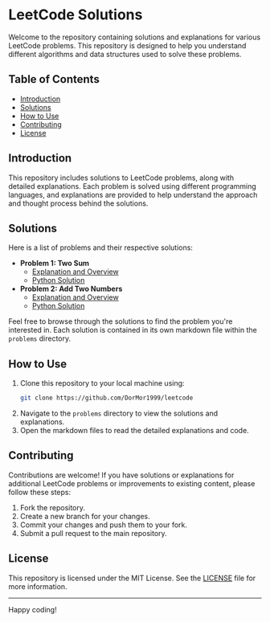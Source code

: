# LeetCode Solutions

Welcome to the repository containing solutions and explanations for various LeetCode problems. This repository is designed to help you understand different algorithms and data structures used to solve these problems.

## Table of Contents

- [Introduction](#introduction)
- [Solutions](#solutions)
- [How to Use](#how-to-use)
- [Contributing](#contributing)
- [License](#license)

## Introduction

This repository includes solutions to LeetCode problems, along with detailed explanations. Each problem is solved using different programming languages, and explanations are provided to help understand the approach and thought process behind the solutions.

## Solutions

Here is a list of problems and their respective solutions:

- **Problem 1: Two Sum**
  - [Explanation and Overview](problems/1.%20Two%20Sum/README.md)
  - [Python Solution](problems/1.%20Two%20Sum/two_sum_solution_hash_map.py)
- **Problem 2: Add Two Numbers**
  - [Explanation and Overview](problems/2.%20Add%20Two%20Numbers/README.md)
  - [Python Solution](problems/2.%20Add%20Two%20Numbers/my_solution.py)

Feel free to browse through the solutions to find the problem you're interested in. Each solution is contained in its own markdown file within the `problems` directory.

## How to Use

1. Clone this repository to your local machine using:
    ```bash
    git clone https://github.com/DorMor1999/leetcode
    ```
2. Navigate to the `problems` directory to view the solutions and explanations.
3. Open the markdown files to read the detailed explanations and code.

## Contributing

Contributions are welcome! If you have solutions or explanations for additional LeetCode problems or improvements to existing content, please follow these steps:

1. Fork the repository.
2. Create a new branch for your changes.
3. Commit your changes and push them to your fork.
4. Submit a pull request to the main repository.

## License

This repository is licensed under the MIT License. See the [LICENSE](LICENSE) file for more information.

---

Happy coding!